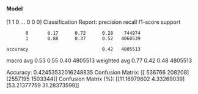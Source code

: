 #### Model
[1 1 0 ... 0 0 0]
Classification Report:
              precision    recall  f1-score   support

           0       0.17      0.72      0.28    744974
           1       0.88      0.37      0.52   4060539

    accuracy                           0.42   4805513
   macro avg       0.53      0.55      0.40   4805513
weighted avg       0.77      0.42      0.48   4805513

Accuracy: 0.42453532016248835
Confusion Matrix:
[[ 536766  208208]
 [2557195 1503344]]
Confusion Matrix (%):
[[11.16979602  4.33269039]
 [53.21377759 31.28373599]]
